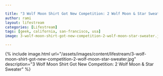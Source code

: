 ```yaml
---

title: "3 Wolf Moon Shirt Got New Competition: 2 Wolf Moon & Star Sweater"
author: rami
layout: lifestream 
categories: [Lifestream]
tags: [geek, california, san-francisco, usa]
image: 3-wolf-moon-shirt-got-new-competition-2-wolf-moon-star-sweater.jpg

---
```


{% include image.html url="/assets/images/content/lifestream/3-wolf-moon-shirt-got-new-competition-2-wolf-moon-star-sweater.jpg" description="3 Wolf Moon Shirt Got New Competition: 2 Wolf Moon & Star Sweater" %}
